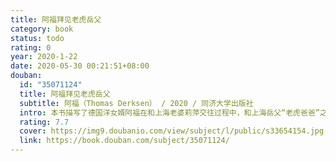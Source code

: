 ```yaml
---
title: 阿福拜见老虎岳父
category: book
status: todo
rating: 0
year: 2020-1-22
date: 2020-05-30 00:21:51+08:00
douban:
  id: "35071124"
  title: 阿福拜见老虎岳父
  subtitle: 阿福（Thomas Derksen） / 2020 / 同济大学出版社
  intro: 本书描写了德国洋女婿阿福在和上海老婆莉萍交往过程中，和上海岳父“老虎爸爸”之间发生的趣事。书中，从德国女婿的角度，讲述了中国和德国之间很多的文化差异，文字轻松幽默，读来让人忍俊不禁。
  rating: 7.7
  cover: https://img9.doubanio.com/view/subject/l/public/s33654154.jpg
  link: https://book.douban.com/subject/35071124/
---
```



